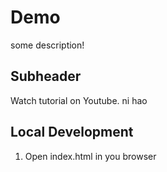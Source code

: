 # Demo 

some description!

## Subheader

Watch tutorial on Youtube. 
ni hao

## Local Development 

1. Open index.html in you browser